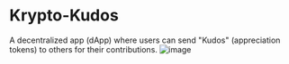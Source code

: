 # Krypto-Kudos
A decentralized app (dApp) where users can send "Kudos" (appreciation tokens) to others for their contributions.
![image](https://github.com/user-attachments/assets/f076ad24-e7b2-4f0c-8346-2f119191e738)
